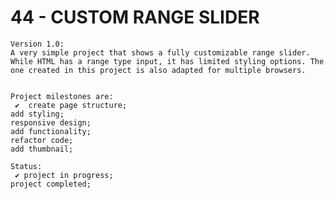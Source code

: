 # 44 - CUSTOM RANGE SLIDER

    Version 1.0:
    A very simple project that shows a fully customizable range slider. While HTML has a range type input, it has limited styling options. The one created in this project is also adapted for multiple browsers.


    Project milestones are:
     ✔  create page structure;
    add styling;
    responsive design;
    add functionality;
    refactor code;
    add thumbnail;

    Status:
     ✔ project in progress;
    project completed;
